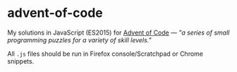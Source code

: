 # advent-of-code
My solutions in JavaScript (ES2015) for [Advent of Code](http://adventofcode.com/) — *"a series of small programming puzzles for a variety of skill levels."*

All `.js` files should be run in Firefox console/Scratchpad or Chrome snippets.
